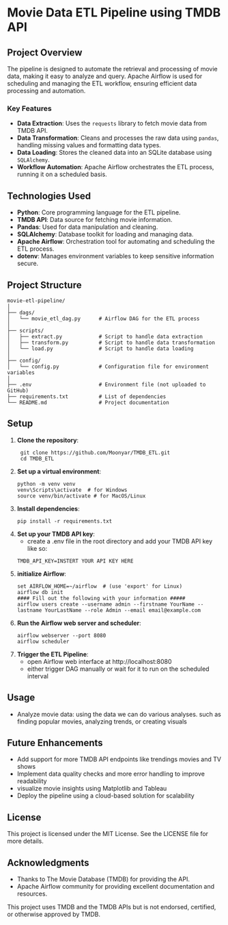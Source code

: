 # Movie Data ETL Pipeline using TMDB API


## Project Overview
The pipeline is designed to automate the retrieval and processing of movie data, making it easy to analyze and query. Apache Airflow is used for scheduling and managing the ETL workflow, ensuring efficient data processing and automation.

### Key Features 
- **Data Extraction**: Uses the `requests` library to fetch movie data from TMDB API.
- **Data Transformation**: Cleans and processes the raw data using `pandas`, handling missing values and formatting data types.
- **Data Loading**: Stores the cleaned data into an SQLite database using `SQLAlchemy`.
- **Workflow Automation**: Apache Airflow orchestrates the ETL process, running it on a scheduled basis.

## Technologies Used
- **Python**: Core programming language for the ETL pipeline.
- **TMDB API**: Data source for fetching movie information.
- **Pandas**: Used for data manipulation and cleaning.
- **SQLAlchemy**: Database toolkit for loading and managing data.
- **Apache Airflow**: Orchestration tool for automating and scheduling the ETL process.
- **dotenv**: Manages environment variables to keep sensitive information secure.

## Project Structure
```{bash}
movie-etl-pipeline/
│
├── dags/
│   └── movie_etl_dag.py      # Airflow DAG for the ETL process
│
├── scripts/
│   ├── extract.py            # Script to handle data extraction
│   ├── transform.py          # Script to handle data transformation
│   └── load.py               # Script to handle data loading
│
├── config/
│   └── config.py             # Configuration file for environment variables
│
├── .env                      # Environment file (not uploaded to GitHub)
├── requirements.txt          # List of dependencies
└── README.md                 # Project documentation
```

## Setup
1. **Clone the repository**:
   ```{bash}
    git clone https://github.com/Moonyar/TMDB_ETL.git
    cd TMDB_ETL
   ```
2. **Set up a virtual environment**:
    ```{bash}
   python -m venv venv
   venv\Scripts\activate  # for Windows
   source venv/bin/activate # for MacOS/Linux
    ```
3. **Install dependencies**:
    ```{bash}
   pip install -r requirements.txt
    ```
4. **Set up your TMDB API key**:
    - create a .env file in the root directory and add your TMDB API key like so:
   ```{dotenv}
   TMDB_API_KEY=INSTERT YOUR API KEY HERE
   ```
5. **initialize Airflow**:
    ```{bash}
   set AIRFLOW_HOME=~/airflow  # (use 'export' for Linux)
   airflow db init
   #### Fill out the following with your information #####
   airflow users create --username admin --firstname YourName --lastname YourLastName --role Admin --email email@example.com
    ```
6. **Run the Airflow web server and scheduler**:
    ```{bash}
    airflow webserver --port 8080
    airflow scheduler 
    ```
7. **Trigger the ETL Pipeline**:
    - open Airflow web interface at http://localhost:8080
    - either trigger DAG manually or wait for it to run on the scheduled interval

## Usage
- Analyze movie data: using the data we can do various analyses. such as finding popular movies, analyzing trends, or creating visuals

## Future Enhancements
- Add support for more TMDB API endpoints like trendings movies and TV shows
- Implement data quality checks and more error handling to improve readability
- visualize movie insights using Matplotlib and Tableau
- Deploy the pipeline using a cloud-based solution for scalability


## License 
This project is licensed under the MIT License. See the LICENSE file for more details.

## Acknowledgments
- Thanks to The Movie Database (TMDB) for providing the API.
- Apache Airflow community for providing excellent documentation and resources.



This project uses TMDB and the TMDB APIs but is not endorsed, certified, or otherwise approved by TMDB.
